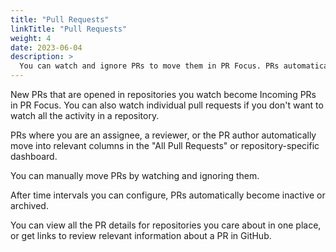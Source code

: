 ```yaml
---
title: "Pull Requests"
linkTitle: "Pull Requests"
weight: 4
date: 2023-06-04
description: >
  You can watch and ignore PRs to move them in PR Focus. PRs automatically move based on rules in the PR Focus design.
---
```


New PRs that are opened in repositories you watch become Incoming PRs in PR Focus. You can also watch individual pull requests if you don't want to watch all the activity in a repository.

PRs where you are an assignee, a reviewer, or the PR author automatically move into relevant columns in the "All Pull Requests" or repository-specific dashboard.

You can manually move PRs by watching and ignoring them.

After time intervals you can configure, PRs automatically become inactive or archived.

You can view all the PR details for repositories you care about in one place, or get links to review relevant information about a PR in GitHub.
